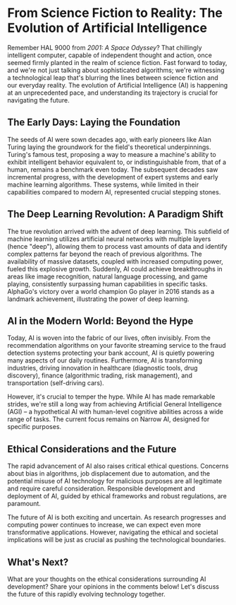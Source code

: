 # From Science Fiction to Reality: The Evolution of Artificial Intelligence

Remember HAL 9000 from *2001: A Space Odyssey*?  That chillingly intelligent computer, capable of independent thought and action, once seemed firmly planted in the realm of science fiction.  Fast forward to today, and we're not just talking about sophisticated algorithms; we're witnessing a technological leap that's blurring the lines between science fiction and our everyday reality.  The evolution of Artificial Intelligence (AI) is happening at an unprecedented pace, and understanding its trajectory is crucial for navigating the future.

## The Early Days: Laying the Foundation

The seeds of AI were sown decades ago, with early pioneers like Alan Turing laying the groundwork for the field's theoretical underpinnings.  Turing's famous test, proposing a way to measure a machine's ability to exhibit intelligent behavior equivalent to, or indistinguishable from, that of a human, remains a benchmark even today.  The subsequent decades saw incremental progress, with the development of expert systems and early machine learning algorithms.  These systems, while limited in their capabilities compared to modern AI, represented crucial stepping stones.

## The Deep Learning Revolution: A Paradigm Shift

The true revolution arrived with the advent of deep learning.  This subfield of machine learning utilizes artificial neural networks with multiple layers (hence "deep"), allowing them to process vast amounts of data and identify complex patterns far beyond the reach of previous algorithms.  The availability of massive datasets, coupled with increased computing power, fueled this explosive growth.  Suddenly, AI could achieve breakthroughs in areas like image recognition, natural language processing, and game playing, consistently surpassing human capabilities in specific tasks.  AlphaGo's victory over a world champion Go player in 2016 stands as a landmark achievement, illustrating the power of deep learning.

## AI in the Modern World:  Beyond the Hype

Today, AI is woven into the fabric of our lives, often invisibly.  From the recommendation algorithms on your favorite streaming service to the fraud detection systems protecting your bank account, AI is quietly powering many aspects of our daily routines.  Furthermore, AI is transforming industries, driving innovation in healthcare (diagnostic tools, drug discovery), finance (algorithmic trading, risk management), and transportation (self-driving cars).

However, it's crucial to temper the hype.  While AI has made remarkable strides, we're still a long way from achieving Artificial General Intelligence (AGI) – a hypothetical AI with human-level cognitive abilities across a wide range of tasks.  The current focus remains on Narrow AI, designed for specific purposes.


## Ethical Considerations and the Future

The rapid advancement of AI also raises critical ethical questions.  Concerns about bias in algorithms, job displacement due to automation, and the potential misuse of AI technology for malicious purposes are all legitimate and require careful consideration.  Responsible development and deployment of AI, guided by ethical frameworks and robust regulations, are paramount.

The future of AI is both exciting and uncertain.  As research progresses and computing power continues to increase, we can expect even more transformative applications.  However, navigating the ethical and societal implications will be just as crucial as pushing the technological boundaries.


## What's Next?

What are your thoughts on the ethical considerations surrounding AI development? Share your opinions in the comments below!  Let's discuss the future of this rapidly evolving technology together.
